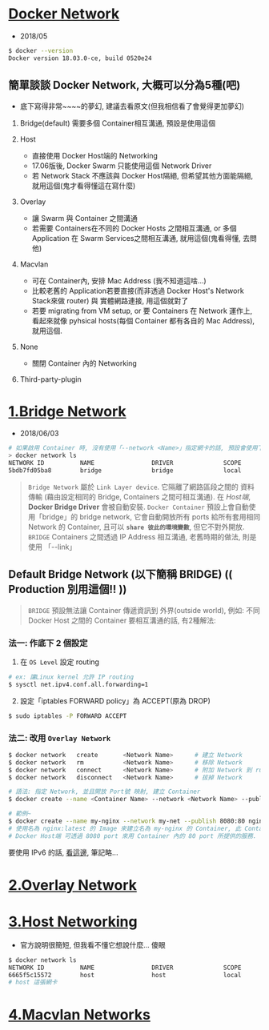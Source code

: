 # [Docker Network](https://docs.docker.com/network/#network-drivers)
- 2018/05

```sh
$ docker --version
Docker version 18.03.0-ce, build 0520e24
```

## 簡單談談 Docker Network, 大概可以分為5種(吧)
- 底下寫得非常~~~~的夢幻, 建議去看原文(但我相信看了會覺得更加夢幻)

1. Bridge(default)
    需要多個 Container相互溝通, 預設是使用這個

2. Host
    * 直接使用 Docker Host端的 Networking
    * 17.06版後, Docker Swarm 只能使用這個 Network Driver
    * 若 Network Stack 不應該與 Docker Host隔絕, 但希望其他方面能隔絕, 就用這個(鬼才看得懂這在寫什麼)

3. Overlay
    * 讓 Swarm 與 Container 之間溝通
    * 若需要 Containers在不同的 Docker Hosts 之間相互溝通, or 多個 Application 在 Swarm Services之間相互溝通, 就用這個(鬼看得懂, 去問他)

4. Macvlan
    * 可在 Container內, 安排 Mac Address (我不知道這啥...)
    * 比較老舊的 Application若要直接(而非透過 Docker Host's Network Stack來做 router) 與 實體網路連接, 用這個就對了
    * 若要 migrating from VM setup, or 要 Containers 在 Network 運作上, 看起來就像 pyhsical hosts(每個 Container 都有各自的 Mac Address), 就用這個.

5. None
    * 關閉 Container 內的 Networking

6. Third-party-plugin


# [1.Bridge Network](https://docs.docker.com/network/bridge/)
- 2018/06/03

```sh
# 如果啟用 Container 時, 沒有使用「--network <Name>」指定網卡的話, 預設會使用下面這張~
> docker network ls
NETWORK ID          NAME                DRIVER              SCOPE
5bdb7fd05ba8        bridge              bridge              local
```

> `Bridge Network` 屬於 `Link Layer device`. 它隔離了網路區段之間的 資料傳輸 (藉由設定相同的 Bridge, Containers 之間可相互溝通). 在 *Host端*, **Docker Bridge Driver** 會被自動安裝. `Docker Container` 預設上會自動使用「bridge」的 bridge network, 它會自動開放所有 ports 給所有套用相同 Network 的 Container, 且可以 **`share 彼此的環境變數`**, 但它不對外開放. `BRIDGE` Containers 之間透過 IP Address 相互溝通, 老舊時期的做法, 則是使用 「--link」

## Default Bridge Network (以下簡稱 BRIDGE) (( Production 別用這個!! ))
> `BRIDGE` 預設無法讓 Container 傳遞資訊到 外界(outside world), 例如: 不同 Docker Host 之間的 Container 要相互溝通的話, 有2種解法:

### 法一: 作底下 2 個設定

1. 在 `OS Level` 設定 routing
```sh
# ex: 讓Linux kernel 允許 IP routing
$ sysctl net.ipv4.conf.all.forwarding=1
```

2. 設定「iptables FORWARD policy」為 ACCEPT(原為 DROP)
```sh
$ sudo iptables -P FORWARD ACCEPT
```

### 法二: 改用 `Overlay Network` 

```sh
$ docker network   create       <Network Name>      # 建立 Network
$ docker network   rm           <Network Name>      # 移除 Network
$ docker network   connect      <Network Name>      # 附加 Network 到 running Container
$ docker network   disconnect   <Network Name>      # 拔掉 Network

# 語法: 指定 Network, 並且開放 Port號 映射, 建立 Container
$ docker create --name <Container Name> --network <Network Name> --publish <Host Port>:<Container Port>

# 範例~
$ docker create --name my-nginx --network my-net --publish 8080:80 nginx:latest
# 使用名為 nginx:latest 的 Image 來建立名為 my-nginx 的 Container, 此 Container 使用名為 my-net 的自定義 Network,
# Docker Host端 可透過 8080 port 來用 Container 內的 80 port 所提供的服務.
```

要使用 IPv6 的話, [看這邊](https://docs.docker.com/network/bridge/#use-ipv6), 筆記略...

# [2.Overlay Network](https://docs.docker.com/network/overlay/)



# [3.Host Networking](https://docs.docker.com/network/host/)
- 官方說明很簡短, 但我看不懂它想說什麼... 傻眼
```sh
$ docker network ls
NETWORK ID          NAME                DRIVER              SCOPE
6665f5c15572        host                host                local
# host 這張網卡
```

# [4.Macvlan Networks](https://docs.docker.com/network/macvlan/)

# 
